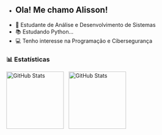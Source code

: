 - ## Ola! Me chamo Alisson! 
- 📝 Estudante de Análise e Desenvolvimento de Sistemas
- 📚 Estudando Python...
- 💻 Tenho interesse na Programação e Cibersegurança


### 📊 Estatísticas

<p>
  <img 
    align="left" 
    alt="GitHub Stats" 
    height="150" 
    style="padding-right: 10px;" 
    src="https://github-readme-stats.vercel.app/api?username=AlissonLima5&show_icons=true&theme=chartreuse-dark&include_all_commits=true&locale=pt-br" 
  />

<img 
      align="left" 
      alt="GitHub Stats" 
      height="150" 
      src="https://github-readme-stats.vercel.app/api/top-langs/?username=AlissonLima5&theme=chartreuse-dark&layout=compact&custom_title=Tecnologias&langs_count=9" 
  />

</p>
